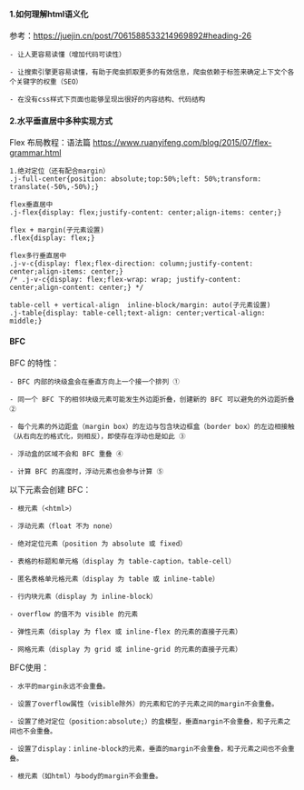 #### 1.如何理解html语义化 
参考：https://juejin.cn/post/7061588533214969892#heading-26
```
- 让人更容易读懂（增加代码可读性）

- 让搜索引擎更容易读懂，有助于爬虫抓取更多的有效信息，爬虫依赖于标签来确定上下文个各个关键字的权重（SEO）

- 在没有css样式下页面也能够呈现出很好的内容结构、代码结构
```

#### 2.水平垂直居中多种实现方式
Flex 布局教程：语法篇 https://www.ruanyifeng.com/blog/2015/07/flex-grammar.html
```
1.绝对定位（还有配合margin）
.j-full-center{position: absolute;top:50%;left: 50%;transform: translate(-50%,-50%);}

flex垂直居中
.j-flex{display: flex;justify-content: center;align-items: center;}
 
flex + margin(子元素设置)
.flex{display: flex;}

flex多行垂直居中
.j-v-c{display: flex;flex-direction: column;justify-content: center;align-items: center;}
/* .j-v-c{display: flex;flex-wrap: wrap; justify-content: center;align-content: center;} */

table-cell + vertical-align  inline-block/margin: auto(子元素设置)
.j-table{display: table-cell;text-align: center;vertical-align: middle;}
```


#### BFC 
BFC 的特性：
```
- BFC 内部的块级盒会在垂直方向上一个接一个排列 ①

- 同一个 BFC 下的相邻块级元素可能发生外边距折叠，创建新的 BFC 可以避免的外边距折叠 ②

- 每个元素的外边距盒（margin box）的左边与包含块边框盒（border box）的左边相接触（从右向左的格式化，则相反），即使存在浮动也是如此 ③

- 浮动盒的区域不会和 BFC 重叠 ④

- 计算 BFC 的高度时，浮动元素也会参与计算 ⑤
```

以下元素会创建 BFC：
```
- 根元素（<html>）

- 浮动元素（float 不为 none）

- 绝对定位元素（position 为 absolute 或 fixed）

- 表格的标题和单元格（display 为 table-caption，table-cell）

- 匿名表格单元格元素（display 为 table 或 inline-table）

- 行内块元素（display 为 inline-block）

- overflow 的值不为 visible 的元素

- 弹性元素（display 为 flex 或 inline-flex 的元素的直接子元素）

- 网格元素（display 为 grid 或 inline-grid 的元素的直接子元素）

```

BFC使用：
``` 
- 水平的margin永远不会重叠。

- 设置了overflow属性（visible除外）的元素和它的子元素之间的margin不会重叠。

- 设置了绝对定位（position:absolute;）的盒模型，垂直margin不会重叠，和子元素之间也不会重叠。

- 设置了display：inline-block的元素，垂直的margin不会重叠，和子元素之间也不会重叠。

- 根元素（如html）与body的margin不会重叠。

```



